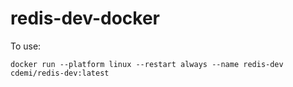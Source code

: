 # redis-dev-docker

To use:

```
docker run --platform linux --restart always --name redis-dev cdemi/redis-dev:latest
```